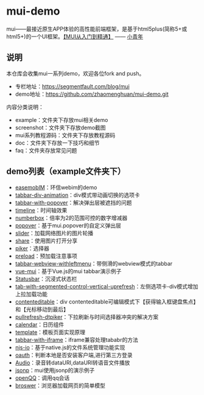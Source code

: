 # mui-demo

mui——最接近原生APP体验的高性能前端框架，是基于html5plus(简称5+或html5+)的一个UI框架。[【MUI从入门到精通】](https://segmentfault.com/blog/mui) —— [小青年](http://zhaomenghuan.github.io/)

## 说明
本仓库会收集mui一系列demo，欢迎各位fork and push。

- 专栏地址：https://segmentfault.com/blog/mui
- demo地址：https://github.com/zhaomenghuan/mui-demo.git

内容分类说明：
- example：文件夹下存放mui相关demo
- screenshot：文件夹下存放demo截图
- mui系列教程源码：文件夹下存放教程源码
- doc：文件夹下存放一下技巧和细节
- faq：文件夹存放常见问题

## demo列表（example文件夹下）

- [easemobIM](./example/easemobIM/index.html)：环信webim的demo
- [tabbar-div-animation](https://rawgit.com/zhaomenghuan/mui-demo/master/example/tabbar-div-animation/index.html)：div模式带动画切换的选项卡
- [tabbar-with-popover](https://rawgit.com/zhaomenghuan/mui-demo/master/example/tabbar-with-popover/main.html)：解决弹出层被遮挡的问题
- [timeline](https://rawgit.com/zhaomenghuan/mui-demo/master/example/timeline/timeline.html)：时间轴效果
- [numberbox](https://rawgit.com/zhaomenghuan/mui-demo/master/example/numberbox/index.html)：倍率为2的范围可控的数字增减器
- [popover](https://rawgit.com/zhaomenghuan/mui-demo/master/example/popover/index.html)：基于mui.popover的自定义弹出层
- [slider](https://rawgit.com/zhaomenghuan/mui-demo/master/example/slider/index.html)：加载网络图片的图片轮播
- [share](https://rawgit.com/zhaomenghuan/mui-demo/master/example/share/index.html)：使用图片打开分享
- [piker](https://rawgit.com/zhaomenghuan/mui-demo/master/example/piker/index.html)：选择器
- [preload](https://rawgit.com/zhaomenghuan/mui-demo/master/example/preload/index.html)：预加载注意事项
- [tabbar-webview-withleftmenu](https://rawgit.com/zhaomenghuan/mui-demo/master/example/tabbar-webview-withleftmenu/main.html)：带侧滑的webview模式的tabbar
- [vue-mui](https://rawgit.com/zhaomenghuan/mui-demo/master/example/vue-mui/index.html)：基于Vue.js的mui tabbar演示例子
- [Statusbar](https://rawgit.com/zhaomenghuan/mui-demo/master/example/Statusbar/index.html)：沉浸式状态栏
- [tab-with-segmented-control-vertical-uprefresh](https://rawgit.com/zhaomenghuan/mui-demo/master/example/tab-with-segmented-control-vertical-uprefresh/index.html)：左侧选项卡-div模式增加上拉加载功能
- [contenteditable](https://rawgit.com/zhaomenghuan/mui-demo/master/example/contenteditable/index.html)：div contenteditable可编辑模式下【获得输入框键盘焦点】和【光标移动到最后】
- [pullrefresh-dtpiker](https://rawgit.com/zhaomenghuan/mui-demo/master/example/pullrefresh-dtpiker/index.html)：下拉刷新与时间选择器冲突的解决方案
- [calendar](https://rawgit.com/zhaomenghuan/mui-demo/master/example/calendar/index.html)：日历组件
- [template](https://rawgit.com/zhaomenghuan/mui-demo/master/example/template/index.html)：模板页面实现原理
- [tabbar-with-iframe](https://rawgit.com/zhaomenghuan/mui-demo/master/example/tabbar-with-iframe/tab-webview-main.html)：iframe兼容处理tababr的方法
- [njs-io](https://rawgit.com/zhaomenghuan/mui-demo/master/example/njs-io/index.html)：基于native.js的文件系统管理功能实现
- [oauth](https://rawgit.com/zhaomenghuan/mui-demo/master/example/oauth/index.html)：判断本地是否安装客户端,进行第三方登录
- [Audio](https://rawgit.com/zhaomenghuan/mui-demo/master/example/Audio/index.html)：录音转dataURI,dataURI转语音文件播放
- [jsonp](https://rawgit.com/zhaomenghuan/mui-demo/master/example/jsonp/index.html)：mui使用jsonp的演示例子
- [openQQ](./example/openQQ/index.html)：调用qq会话
- [broswer](./example/broswer/index.html)：浏览器加载网页的简单模型
